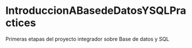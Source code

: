 # IntroduccionABasedeDatosYSQLPractices

Primeras etapas del proyecto integrador sobre Base de datos y SQL
